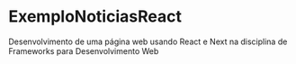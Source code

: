# ExemploNoticiasReact
 Desenvolvimento de uma página web usando React e Next na disciplina de Frameworks para Desenvolvimento Web
